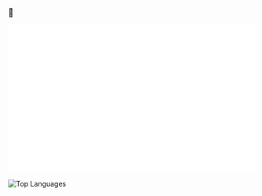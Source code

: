 ### 👋
![Metrics](/github-metrics.svg)

![Top Languages](https://github-readme-stats.vercel.app/api/top-langs/?username=z-jxy&layout=compact&theme=tokyonight&hide=c%23&border_color=fffefe)
